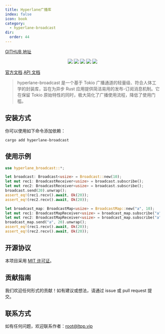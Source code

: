 ```yaml
---
title: Hyperlane广播库
index: false
icon: book
category:
  - hyperlane-broadcast
dir:
  order: 44
---
```


<Share colorful />

[GITHUB 地址](https://github.com/eastspire/hyperlane-broadcast)

<center>

[![](https://img.shields.io/crates/v/hyperlane-broadcast.svg)](https://crates.io/crates/hyperlane-broadcast)
[![](https://img.shields.io/crates/d/hyperlane-broadcast.svg)](https://img.shields.io/crates/d/hyperlane-broadcast.svg)
[![](https://docs.rs/hyperlane-broadcast/badge.svg)](https://docs.rs/hyperlane-broadcast)
[![](https://github.com/eastspire/hyperlane-broadcast/workflows/Rust/badge.svg)](https://github.com/eastspire/hyperlane-broadcast/actions?query=workflow:Rust)
[![](https://img.shields.io/crates/l/hyperlane_broadcast.svg)](./LICENSE)

</center>

[官方文档](https://docs.ltpp.vip/hyperlane-broadcast/)
[API 文档](https://docs.rs/hyperlane-broadcast/latest/hyperlane_broadcast/)

> hyperlane-broadcast 是一个基于 Tokio 广播通道的轻量级、符合人体工学的封装库，旨在为异步 Rust 应用提供简洁易用的发布-订阅消息机制。它在保留 Tokio 原始特性的同时，极大简化了广播使用流程，降低了使用门槛。

## 安装方式

你可以使用如下命令添加依赖：

```shell
cargo add hyperlane-broadcast
```

## 使用示例

```rust
use hyperlane_broadcast::*;

let broadcast: Broadcast<usize> = Broadcast::new(10);
let mut rec1: BroadcastReceiver<usize> = broadcast.subscribe();
let mut rec2: BroadcastReceiver<usize> = broadcast.subscribe();
broadcast.send(20).unwrap();
assert_eq!(rec1.recv().await, Ok(20));
assert_eq!(rec2.recv().await, Ok(20));

let broadcast_map: BroadcastMap<usize> = BroadcastMap::new("a", 10);
let mut rec1: BroadcastMapReceiver<usize> = broadcast_map.subscribe("a").unwrap();
let mut rec2: BroadcastMapReceiver<usize> = broadcast_map.subscribe("a").unwrap();
broadcast_map.send("a", 20).unwrap();
assert_eq!(rec1.recv().await, Ok(20));
assert_eq!(rec2.recv().await, Ok(20));
```

## 开源协议

本项目采用 [MIT 许可证](LICENSE)。

## 贡献指南

我们欢迎任何形式的贡献！如有建议或想法，请通过 issue 或 pull request 提交。

## 联系方式

如有任何问题，欢迎联系作者：[root@ltpp.vip](mailto:root@ltpp.vip)

<Bottom />
